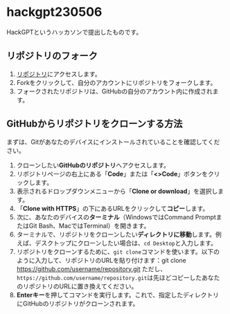 # hackgpt230506
HackGPTというハッカソンで提出したものです。

## リポジトリのフォーク
1. [リポジトリ](https://github.com/sanji0219/hackgpt230506)にアクセスします。
2. Forkをクリックして、自分のアカウントにリポジトリをフォークします。
3. フォークされたリポジトリは、GitHubの自分のアカウント内に作成されます。

## GitHubからリポジトリをクローンする方法

まずは、Gitがあなたのデバイスにインストールされていることを確認してください。

1. クローンしたい**GitHubのリポジトリ**へアクセスします。
2. リポジトリページの右上にある「**Code**」または「**<>Code**」ボタンをクリックします。
3. 表示されるドロップダウンメニューから「**Clone or download**」を選択します。
4. 「**Clone with HTTPS**」の下にあるURLをクリックして**コピー**します。
5. 次に、あなたのデバイスの**ターミナル**（WindowsではCommand PromptまたはGit Bash、MacではTerminal）を開きます。
6. ターミナルで、リポジトリをクローンしたい**ディレクトリに移動**します。例えば、デスクトップにクローンしたい場合は、`cd Desktop`と入力します。
7. リポジトリをクローンするために、`git clone`コマンドを使います。以下のように入力して、リポジトリのURLを貼り付けます：git clone https://github.com/username/repository.git ただし、`https://github.com/username/repository.git`は先ほどコピーしたあなたのリポジトリのURLに置き換えてください。
8. **Enterキー**を押してコマンドを実行します。これで、指定したディレクトリにGitHubのリポジトリがクローンされます。